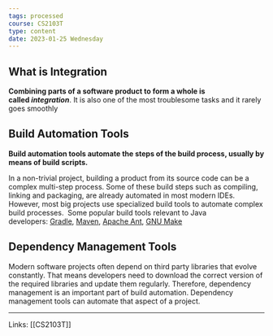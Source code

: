 ```yaml
---
tags: processed
course: CS2103T
type: content
date: 2023-01-25 Wednesday
---
```


## What is Integration

**Combining parts of a software product to form a whole is called _integration_**. It is also one of the most troublesome tasks and it rarely goes smoothly

## Build Automation Tools

**Build automation tools automate the steps of the build process, usually by means of build scripts.**

In a non-trivial project, building a product from its source code can be a complex multi-step process. Some of these build steps such as compiling, linking and packaging, are already automated in most modern IDEs. However, most big projects use specialized build tools to automate complex build processes.  Some popular build tools relevant to Java developers: [Gradle](https://gradle.org/), [Maven](http://maven.apache.org/), [Apache Ant](http://ant.apache.org/), [GNU Make](http://www.gnu.org/software/make/)

## Dependency Management Tools

Modern software projects often depend on third party libraries that evolve constantly. That means developers need to download the correct version of the required libraries and update them regularly. Therefore, dependency management is an important part of build automation. Dependency management tools can automate that aspect of a project.






---
Links: [[CS2103T]] 
